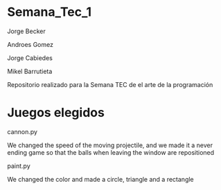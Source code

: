 # Semana_Tec_1

Jorge Becker

Androes Gomez

Jorge Cabiedes

Mikel Barrutieta


Repositorio realizado para la Semana TEC de el arte de la programación
# Juegos elegidos 
cannon.py 

We changed the speed of the moving projectile, and we made it a never ending game so that the balls when leaving the window are repositioned

paint.py 

We changed the color and made a circle, triangle and a rectangle
